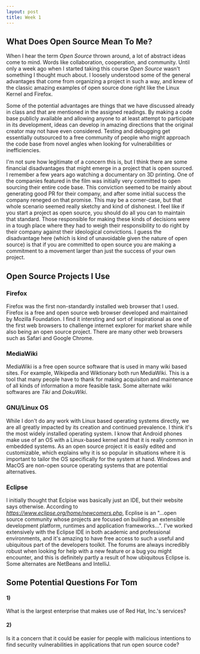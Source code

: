 ```yaml
---
layout: post
title: Week 1
---
```



## What Does Open Source Mean To Me?

When I hear the term *Open Source* thrown around, a lot of abstract ideas come to mind. Words like collaboration, cooperation, and community. Until only a week ago when I started taking this course *Open Source* wasn't something I thought much about. I loosely understood some of the  general advantages that come from organizing a project in such a way, and knew of the classic amazing examples of open source done right like the Linux Kernel and Firefox. 

Some of the potential advantages are things that we have discussed already in class and that are mentioned in the assigned readings. By making a code base publicly available and allowing anyone to at least attempt to participate in its development, ideas can develop in amazing directions that the original creator may not have even considered. Testing and debugging get essentially outsourced to a free community of people who might approach the code base from novel angles when looking for vulnerabilities or inefficiencies. 

I'm not sure how legitimate of a concern this is, but I think there are some financial disadvantages that might emerge in a project that is open sourced. I remember a few years ago watching a documentary on 3D printing. One of the companies featured in the film was initially very committed to open sourcing their entire code base. This conviction seemed to be mainly about generating good PR for their company, and after some initial success the company reneged on that promise. This may be a corner-case, but that whole scenario seemed really sketchy and kind of dishonest. I feel like if you start a project as open source, you should do all you can to maintain that standard. Those responsible for making these kinds of decisions were in a tough place where they had to weigh their responsibility to do right by their company against their ideological convictions. I guess the disadvantage here (which is kind of unavoidable given the nature of open source) is that if you are committed to open source you are making a commitment to a movement larger than just the success of your own project. 

## Open Source Projects I Use

### Firefox

Firefox was the first non-standardly installed web browser that I used. Firefox is a free and open source web browser developed and maintained by Mozilla Foundation. I find it intersting and sort of inspirational as one of the first web browsers to challenge internet explorer for market share while also being an open source project. There are many other web browsers such as Safari and Google Chrome.

### MediaWiki

MediaWiki is a free open source software that is used in many wiki based sites. For example, Wikipedia and Wiktionary both run MediaWiki. This is a tool that many people have to thank for making acquisiton and maintenance of all kinds of information a more feasible task. Some alternate wiki softwares are *Tiki* and *DokuWiki*.

### GNU/Linux OS

While I don't do any work with Linux based operating systems directly, we are all greatly impacted by its creation and continued prevalence. I think it's the most widely installed operating system. I know that Android phones make use of an OS with a Linux-based kernel and that it is really common in embedded systems. As an open source project it is easily edited and customizable, which explains why it is so popular in situations where it is important to tailor the OS specifically for the system at hand. Windows and MacOS are non-open source operating systems that are potential alternatives.

### Eclipse

I initially thought that Eclpise was basically just an IDE, but their website says otherwise. According to *https://www.eclipse.org/home/newcomers.php*, Ecplise is an "...open source community whose projects are focused on building an extensible development platform, runtimes and application frameworks...". I've worked extensively with the Eclipse IDE in both academic and professional environments, and it's amazing to have free access to such a useful and ubiquitous part of the developers toolkit. The forums are always incredibly robust when looking for help with a new feature or a bug you might encounter, and this is definitely partly a result of how ubiquitous Eclipse is. Some alternates are NetBeans and IntelliJ.

## Some Potential Questions For Tom

#### 1)

What is the largest enterprise that makes use of Red Hat, Inc.'s services?

#### 2)

Is it a concern that it could be easier for people with malicious intentions to find security vulnerabilities in applications that run open source code?